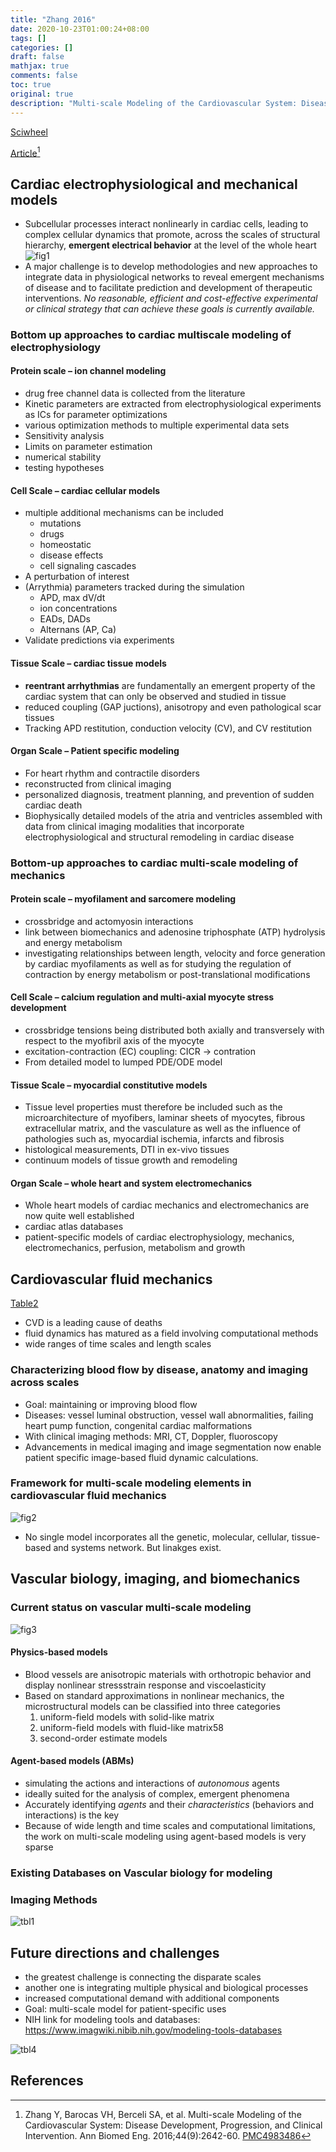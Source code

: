 ```yaml
---
title: "Zhang 2016"
date: 2020-10-23T01:00:24+08:00
tags: []
categories: []
draft: false
mathjax: true
comments: false
toc: true
original: true
description: "Multi-scale Modeling of the Cardiovascular System: Disease Development, Progression, and Clinical Intervention"
---
```


[Sciwheel](https://sciwheel.com/work/#/items/4023939)

[Article](https://www.ncbi.nlm.nih.gov/pmc/articles/PMC4983486/)[^Zhang2016]

<!--more-->

## Cardiac electrophysiological and mechanical models
* Subcellular processes interact nonlinearly in cardiac cells, leading to complex cellular dynamics that promote, across the scales of structural hierarchy, **emergent electrical behavior** at the level of the whole heart
![fig1](https://www.ncbi.nlm.nih.gov/pmc/articles/PMC4983486/bin/nihms782743f1.jpg "cardiac electrical and mechanical function from molecular to organ scales")
* A major challenge is to develop methodologies and new approaches to integrate data in physiological networks to reveal emergent mechanisms of disease and to facilitate prediction and development of therapeutic interventions. *No reasonable, efficient and cost-effective experimental or clinical strategy that can achieve these goals is currently available.*

### Bottom up approaches to cardiac multiscale modeling of electrophysiology
#### Protein scale – ion channel modeling
* drug free channel data is collected from the literature
* Kinetic parameters are extracted from electrophysiological experiments as ICs for parameter optimizations
* various optimization methods to multiple experimental data sets
* Sensitivity analysis
* Limits on parameter estimation
* numerical stability
* testing hypotheses
#### Cell Scale – cardiac cellular models
* multiple additional mechanisms can be included
    * mutations
    * drugs
    * homeostatic
    * disease effects
    * cell signaling cascades
* A perturbation of interest
* (Arrythmia) parameters tracked during the simulation
    * APD, max dV/dt
    * ion concentrations
    * EADs, DADs
    * Alternans (AP, Ca)
* Validate predictions via experiments
#### Tissue Scale – cardiac tissue models
* **reentrant arrhythmias** are fundamentally an emergent property of the cardiac system that can only be observed and studied in tissue
*  reduced coupling (GAP juctions), anisotropy and even pathological scar tissues
* Tracking APD restitution, conduction velocity (CV), and CV restitution
#### Organ Scale – Patient specific modeling
* For heart rhythm and contractile disorders
* reconstructed from clinical imaging
* personalized diagnosis, treatment planning, and prevention of sudden cardiac death
* Biophysically detailed models of the atria and ventricles assembled with data from clinical imaging modalities that incorporate electrophysiological and structural remodeling in cardiac disease
### Bottom-up approaches to cardiac multi-scale modeling of mechanics
#### Protein scale – myofilament and sarcomere modeling
* crossbridge and actomyosin interactions
* link between biomechanics and adenosine triphosphate (ATP) hydrolysis and energy metabolism
* investigating relationships between length, velocity and force generation by cardiac myofilaments as well as for studying the regulation of contraction by energy metabolism or post-translational modifications
#### Cell Scale – calcium regulation and multi-axial myocyte stress development
* crossbridge tensions being distributed both axially and transversely with respect to the myofibril axis of the myocyte
* excitation-contraction (EC) coupling: CICR -> contration
* From detailed model to lumped PDE/ODE model

#### Tissue Scale – myocardial constitutive models
* Tissue level properties must therefore be included such as the microarchitecture of myofibers, laminar sheets of myocytes, fibrous extracellular matrix, and the vasculature as well as the influence of pathologies such as, myocardial ischemia, infarcts and fibrosis
* histological measurements, DTI in ex-vivo tissues
* continuum models of tissue growth and remodeling
#### Organ Scale – whole heart and system electromechanics
* Whole heart models of cardiac mechanics and electromechanics are now quite well established
* cardiac atlas databases
* patient-specific models of cardiac electrophysiology, mechanics, electromechanics, perfusion, metabolism and growth

## Cardiovascular fluid mechanics
[Table2](https://www.ncbi.nlm.nih.gov/pmc/articles/PMC4983486/table/T2/?report=objectonly)
* CVD is a leading cause of deaths
* fluid dynamics has matured as a field involving computational methods
* wide ranges of time scales and length scales
###  Characterizing blood flow by disease, anatomy and imaging across scales
* Goal: maintaining or improving blood flow
* Diseases:  vessel luminal obstruction, vessel wall abnormalities, failing heart pump function, congenital cardiac malformations
* With clinical imaging methods: MRI, CT, Doppler, fluoroscopy
* Advancements in medical imaging and image segmentation now enable patient specific image-based fluid dynamic calculations.

###  Framework for multi-scale modeling elements in cardiovascular fluid mechanics
![fig2](https://www.ncbi.nlm.nih.gov/pmc/articles/PMC4983486/bin/nihms782743f2.jpg)
* No single model incorporates all the genetic, molecular, cellular, tissue-based and systems network. But linakges exist.

## Vascular biology, imaging, and biomechanics
### Current status on vascular multi-scale modeling
![fig3](https://www.ncbi.nlm.nih.gov/pmc/articles/PMC4983486/bin/nihms782743f3.jpg)
####  Physics-based models
* Blood vessels are anisotropic materials with orthotropic behavior and display nonlinear stressstrain response and viscoelasticity
* Based on standard approximations in nonlinear mechanics, the microstructural models can be classified into three categories
    1. uniform-field models with solid-like matrix
    2. uniform-field models with fluid-like matrix58
    3. second-order estimate models
#### Agent-based models (ABMs)
* simulating the actions and interactions of *autonomous* agents
* ideally suited for the analysis of complex, emergent phenomena
* Accurately identifying *agents* and their *characteristics* (behaviors and interactions) is the key
* Because of wide length and time scales and computational limitations, the work on multi-scale modeling using agent-based models is very sparse
### Existing Databases on Vascular biology for modeling

### Imaging Methods
![tbl1](https://user-images.githubusercontent.com/40054455/86726956-94d99380-c05d-11ea-9436-99cfa4dfa8e0.png)

## Future directions and challenges
* the greatest challenge is connecting the disparate scales
* another one is integrating multiple physical and biological processes
* increased computational demand with additional components
* Goal: multi-scale model for patient-specific uses
* NIH link for modeling tools and databases: https://www.imagwiki.nibib.nih.gov/modeling-tools-databases

![tbl4](https://user-images.githubusercontent.com/40054455/86726959-960ac080-c05d-11ea-9f71-4c9efcbd29f8.png)

## References
[^Zhang2016]: Zhang Y, Barocas VH, Berceli SA, et al. Multi-scale Modeling of the Cardiovascular System: Disease Development, Progression, and Clinical Intervention. Ann Biomed Eng. 2016;44(9):2642-60. [PMC4983486](https://www.ncbi.nlm.nih.gov/pmc/articles/PMC4983486/)
